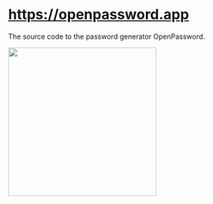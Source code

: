 # https://openpassword.app
The source code to the password generator OpenPassword.

<img src="https://user-images.githubusercontent.com/86114549/194907678-47a9d635-9aea-43a3-b5e7-99ca335fa7ec.PNG" width="300">
